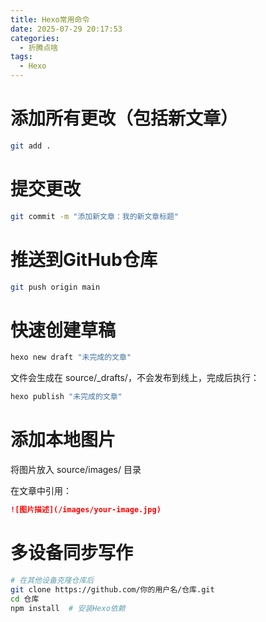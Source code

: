 ```yaml
---
title: Hexo常用命令
date: 2025-07-29 20:17:53
categories:
  - 折腾点啥
tags:
  - Hexo
---
```


# 添加所有更改（包括新文章）
```bash
git add .
```
# 提交更改
```bash
git commit -m "添加新文章：我的新文章标题"
```
# 推送到GitHub仓库
```bash
git push origin main
```
# 快速创建草稿

```bash
hexo new draft "未完成的文章"
```
文件会生成在 source/_drafts/，不会发布到线上，完成后执行：

```bash
hexo publish "未完成的文章"
```
# 添加本地图片

将图片放入 source/images/ 目录

在文章中引用：

```markdown
![图片描述](/images/your-image.jpg)
```
# 多设备同步写作

```bash
# 在其他设备克隆仓库后
git clone https://github.com/你的用户名/仓库.git
cd 仓库
npm install  # 安装Hexo依赖
```